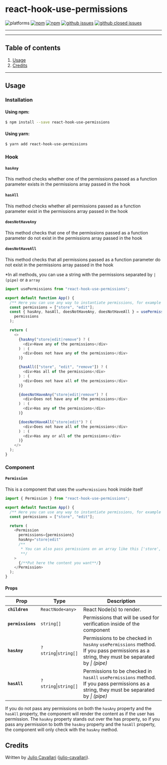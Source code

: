 # react-hook-use-permissions

![platforms](https://img.shields.io/badge/platforms-WEB%20%7C%20Android%20%7C%20iOS-brightgreen.svg?style=flat-square&colorB=191A17)
[![npm](https://img.shields.io/npm/v/react-hook-use-permissions.svg?style=flat-square)](https://www.npmjs.com/package/react-hook-use-permissions)
[![npm](https://img.shields.io/npm/dm/react-hook-use-permissions.svg?style=flat-square&colorB=007ec6)](https://www.npmjs.com/package/react-hook-use-permissions)
[![github issues](https://img.shields.io/github/issues/julinhoooO/react-hook-use-permissions.svg?style=flat-square)](https://github.com/julinhoooO/react-hook-use-permissions/issues)
[![github closed issues](https://img.shields.io/github/issues-closed/julinhoooO/react-hook-use-permissions.svg?style=flat-square&colorB=44cc11)](https://github.com/julinhoooO/react-hook-use-permissions/issues?q=is%3Aissue+is%3Aclosed)

---

---

## Table of contents

1. [Usage](#usage)
1. [Credits](#credits)

---

## Usage

### Installation

#### Using npm:

```bash
$ npm install --save react-hook-use-permissions
```

#### Using yarn:

```bash
$ yarn add react-hook-use-permissions
```

### Hook

#### `hasAny`

This method checks whether one of the permissions passed as a function parameter exists in the permissions array passed in the hook

#### `hasAll`

This method checks whether all permissions passed as a function parameter exist in the permissions array passed in the hook

#### `doesNotHaveAny`

This method checks that one of the permissions passed as a function parameter do not exist in the permissions array passed in the hook

#### `doesNotHaveAll`

This method checks that all permissions passed as a function parameter do not exist in the permissions array passed in the hook

\*In all methods, you can use a string with the permissions separated by `| (pipe)` or a `array`

```javascript
import usePermissions from "react-hook-use-permissions";

export default function App() {
  /** Here you can use any way to instantiate permissions, for example through states using redux **/
  const permissions = ["store", "edit"];
  const { hasAny, hasAll, doesNotHaveAny, doesNotHaveAll } = usePermissions(
    permissions
  );

  return (
    <>
      {hasAny("store|edit|remove") ? (
        <div>Have any of the permissions</div>
      ) : (
        <div>Does not have any of the permissions</div>
      )}

      {hasAll(["store", "edit", "remove"]) ? (
        <div>Has all of the permissions</div>
      ) : (
        <div>Does not have all of the permissions</div>
      )}

      {doesNotHaveAny("store|edit|remove") ? (
        <div>Does not have any of the permissions</div>
      ) : (
        <div>Has any of the permissions</div>
      )}

      {doesNotHaveAll("store|edit") ? (
        <div>Does not have all of the permissions</div>
      ) : (
        <div>Has any or all of the permissions</div>
      )}
    </>
  );
}
```

### Component

#### `Permission`

This is a component that uses the `usePermissions` hook inside itself

```javascript
import { Permission } from "react-hook-use-permissions";

export default function App() {
  /** Here you can use any way to instantiate permissions, for example through states using redux **/
  const permissions = ["store", "edit"];

  return (
    <Permission
      permissions={permissions}
      hasAny="store|edit"
      /**
       * You can also pass permissions on an array like this ['store', 'edit']
       **/
    >
      {/**Put here the content you want**/}
    </Permission>
  );
}
```

#### Props

| Prop              | Type                      | Description                                                                                                                                   |
| ----------------- | ------------------------- | --------------------------------------------------------------------------------------------------------------------------------------------- |
| **`children`**    | `ReactNode<any>`          | React Node(s) to render.                                                                                                                      |
| **`permissions`** | `string[]`                | Permissions that will be used for verification inside of the component                                                                        |
| **`hasAny`**      | `?string`&#124;`string[]` | Permissions to be checked in `hasAny` `usePermissions` method. If you pass permissions as a string, they must be separated by _&#124; (pipe)_ |
| **`hasAll`**      | `?string`&#124;`string[]` | Permissions to be checked in `hasAll` `usePermissions` method. If you pass permissions as a string, they must be separated by _&#124; (pipe)_ |

If you do not pass any permissions on both the `hasAny` property and the `hasAll` property, the component will render the content as if the user has permission.
The `hasAny` property stands out over the has property, so if you pass any permission to both the `hasAny` property and the `hasAll` property, the component will only check with the `hasAny` method.

## Credits

Written by [Julio Cavallari](https://www.linkedin.com/in/julio-cavallari-98581381/) ([julio-cavallari](https://github.com/julio-cavallari)).
